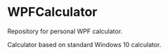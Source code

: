 # WPFCalculator
Repository for personal WPF calculator.

Calculator based on standard Windows 10 calculator.